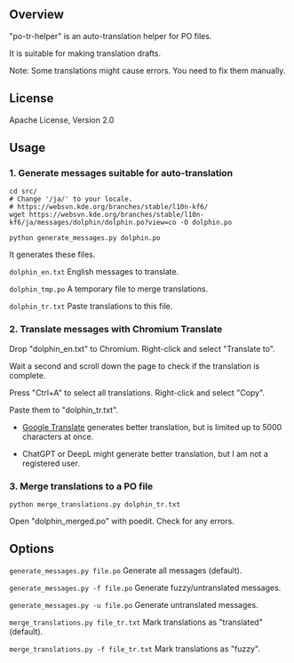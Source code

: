 ## Overview

"po-tr-helper" is an auto-translation helper for PO files.

It is suitable for making translation drafts.

Note: Some translations might cause errors. You need to fix them manually.

## License

Apache License, Version 2.0

## Usage

### 1. Generate messages suitable for auto-translation

```
cd src/
# Change '/ja/' to your locale.
# https://websvn.kde.org/branches/stable/l10n-kf6/
wget https://websvn.kde.org/branches/stable/l10n-kf6/ja/messages/dolphin/dolphin.po?view=co -O dolphin.po

python generate_messages.py dolphin.po
```

It generates these files.

```dolphin_en.txt``` English messages to translate.

```dolphin_tmp.po``` A temporary file to merge translations.

```dolphin_tr.txt``` Paste translations to this file.

### 2. Translate messages with Chromium Translate

Drop "dolphin_en.txt" to Chromium. Right-click and select "Translate to".

Wait a second and scroll down the page to check if the translation is complete.

Press "Ctrl+A"  to select all translations. Right-click and select "Copy".

Paste them to "dolphin_tr.txt".

- [Google Translate](https://translate.google.com/) generates better translation, but is limited up to 5000 characters at once.

- ChatGPT or DeepL might generate better translation, but I am not a registered user.

### 3. Merge translations to a PO file

```
python merge_translations.py dolphin_tr.txt
```

Open "dolphin_merged.po" with poedit. Check for any errors.

## Options

```generate_messages.py file.po``` Generate all messages (default).

```generate_messages.py -f file.po``` Generate fuzzy/untranslated messages.

```generate_messages.py -u file.po``` Generate untranslated messages.

```merge_translations.py file_tr.txt``` Mark translations as "translated" (default).

```merge_translations.py -f file_tr.txt``` Mark translations as "fuzzy".
